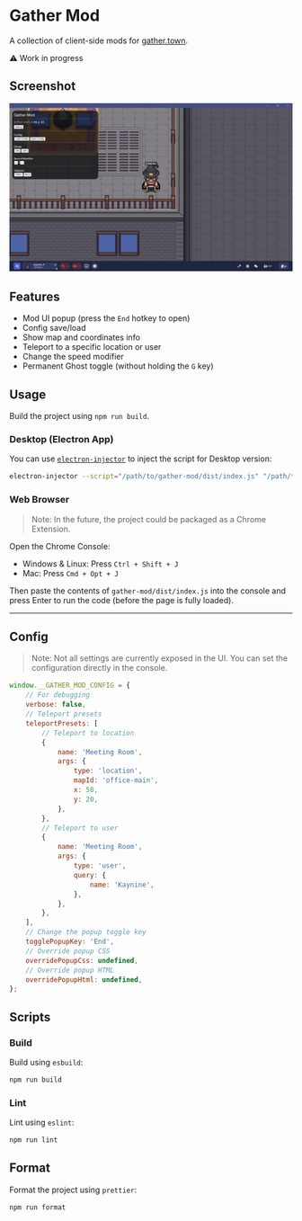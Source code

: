 # Gather Mod

A collection of client-side mods for [gather.town](https://www.gather.town).

⚠️ Work in progress

## Screenshot

![Gather Mod](docs/assets/screenshot.webp)

## Features

- Mod UI popup (press the `End` hotkey to open)
- Config save/load
- Show map and coordinates info
- Teleport to a specific location or user
- Change the speed modifier
- Permanent Ghost toggle (without holding the `G` key)

## Usage

Build the project using `npm run build`.

### Desktop (Electron App)

You can use [`electron-injector`](https://github.com/itsKaynine/electron-injector) to inject the script for Desktop version:

```sh
electron-injector --script="/path/to/gather-mod/dist/index.js" "/path/to/gather-app"
```

### Web Browser

> Note: In the future, the project could be packaged as a Chrome Extension.

Open the Chrome Console:

- Windows & Linux: Press `Ctrl + Shift + J`
- Mac: Press `Cmd + Opt + J`

Then paste the contents of `gather-mod/dist/index.js` into the console and press Enter to run the code (before the page is fully loaded).

---

## Config

> Note: Not all settings are currently exposed in the UI. You can set the configuration directly in the console.

```js
window.__GATHER_MOD_CONFIG = {
    // For debugging
    verbose: false,
    // Teleport presets
    teleportPresets: [
        // Teleport to location
        {
            name: 'Meeting Room',
            args: {
                type: 'location',
                mapId: 'office-main',
                x: 50,
                y: 20,
            },
        },
        // Teleport to user
        {
            name: 'Meeting Room',
            args: {
                type: 'user',
                query: {
                    name: 'Kaynine',
                },
            },
        },
    ],
    // Change the popup toggle key
    togglePopupKey: 'End',
    // Override popup CSS
    overridePopupCss: undefined,
    // Override popup HTML
    overridePopupHtml: undefined,
};
```

## Scripts

### Build

Build using `esbuild`:

```sh
npm run build
```

### Lint

Lint using `eslint`:

```sh
npm run lint
```

## Format

Format the project using `prettier`:

```sh
npm run format
```
